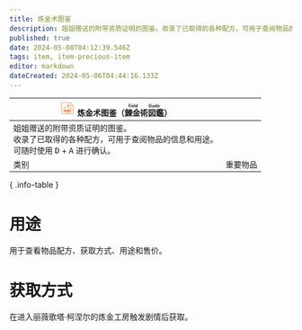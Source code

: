 ```yaml
---
title: 炼金术图鉴
description: 姐姐赠送的附带资质证明的图鉴。收录了已取得的各种配方，可用于查阅物品的信息和用途。
published: true
date: 2024-05-08T04:12:39.546Z
tags: item, item-precious-item
editor: markdown
dateCreated: 2024-05-06T04:44:16.133Z
---
```


| <div markdown>![物品图标](/assets/global/items/recipe.png) <span>炼金术图鉴（<ruby>錬金術図鑑<rt>Field Guide</rt></ruby>）</span></div>||
| - | - |
| 姐姐赠送的附带资质证明的图鉴。<br>收录了已取得的各种配方，可用于查阅物品的信息和用途。<br>可随时使用 <kbd>D</kbd> + <kbd>A</kbd> 进行确认。 ||
| 类别 | 重要物品 |
{ .info-table }

# 用途
用于查看物品配方、获取方式、用途和售价。

# 获取方式
在进入丽薇歌塔·柯涅尔的炼金工房触发剧情后获取。
